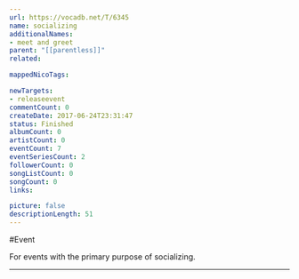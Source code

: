 ```yaml
---
url: https://vocadb.net/T/6345
name: socializing
additionalNames: 
- meet and greet
parent: "[[parentless]]"
related:

mappedNicoTags:

newTargets:
- releaseevent
commentCount: 0
createDate: 2017-06-24T23:31:47
status: Finished
albumCount: 0
artistCount: 0
eventCount: 7
eventSeriesCount: 2
followerCount: 0
songListCount: 0
songCount: 0
links: 

picture: false
descriptionLength: 51
---
```


#Event

For events with the primary purpose of socializing.

---

